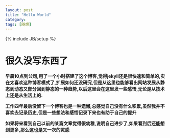```yaml
---
layout: post
title: "Hello World"
category: 
tags: [随想]
---
```

{% include JB/setup %}

# 很久没写东西了

**早晨10点到公司,用了一个小时搭建了这个博客,觉得jekyll还是很快速和简单的,实在太喜欢这种博客模式了,扩展如何还没研究,但是从这里也能够看出网站发展从静态到动态又部分回到静态的一种趋势,以后这里会在这里发一些感悟,无论是从技术上还是从生活上的.**

**工作四年最后没留下一个博客也是一种遗憾,总感觉自己没有什么积累,虽然我并不喜欢去记录历史,但是一些想法和感悟记录下来也有助于自己的提升**

**如果将来看到自己以前的某篇文章觉得很幼稚,说明自己进步了,如果看到后还能想到更多,那么这也是又一次的灵感**